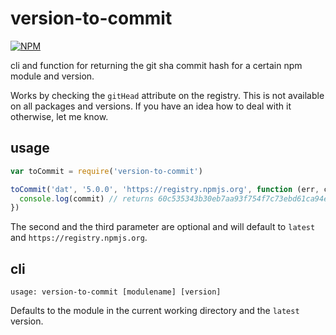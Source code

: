 # version-to-commit
[![NPM](https://nodei.co/npm/version-to-commit.png)](https://nodei.co/npm/version-to-commit/)

cli and function for returning the git sha commit hash for a certain npm module and
version.

Works by checking the `gitHead` attribute on the registry. This is not available
on all packages and versions. If you have an idea how to deal with it otherwise,
let me know.

## usage

```js
var toCommit = require('version-to-commit')

toCommit('dat', '5.0.0', 'https://registry.npmjs.org', function (err, commit) {
  console.log(commit) // returns 60c535343b30eb7aa93f754f7c73ebd61ca94ee4
})

```

The second and the third parameter are optional and will default to `latest` and `https://registry.npmjs.org`.

## cli
```
usage: version-to-commit [modulename] [version]
```

Defaults to the module in the current working directory and the `latest` version.

